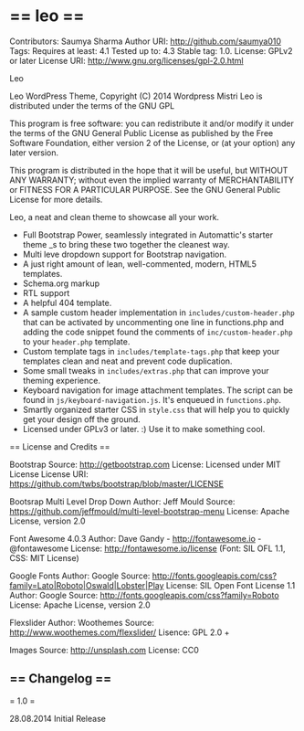 == leo ==
=========

Contributors: Saumya Sharma
Author URI: http://github.com/saumya010
Tags: 
Requires at least: 4.1
Tested up to: 4.3
Stable tag: 1.0.
License: GPLv2 or later
License URI: http://www.gnu.org/licenses/gpl-2.0.html

Leo

Leo WordPress Theme, Copyright (C) 2014 Wordpress Mistri
Leo is distributed under the terms of the GNU GPL

This program is free software: you can redistribute it and/or modify
it under the terms of the GNU General Public License as published by
the Free Software Foundation, either version 2 of the License, or
(at your option) any later version.

This program is distributed in the hope that it will be useful,
but WITHOUT ANY WARRANTY; without even the implied warranty of
MERCHANTABILITY or FITNESS FOR A PARTICULAR PURPOSE.  See the
GNU General Public License for more details.


Leo, a neat and clean theme to showcase all your work.

* Full Bootstrap Power, seamlessly integrated in Automattic's starter theme _s to bring these two together the cleanest way.
* Multi leve dropdown support for Bootstrap navigation.
* A just right amount of lean, well-commented, modern, HTML5 templates.
* Schema.org markup 
* RTL support
* A helpful 404 template.
* A sample custom header implementation in `includes/custom-header.php` that can be activated by uncommenting one line in functions.php and adding the code snippet found the comments of `inc/custom-header.php` to your `header.php` template.
* Custom template tags in `includes/template-tags.php` that keep your templates clean and neat and prevent code duplication.
* Some small tweaks in `includes/extras.php` that can improve your theming experience.
* Keyboard navigation for image attachment templates. The script can be found in `js/keyboard-navigation.js`. It's enqueued in `functions.php`.
* Smartly organized starter CSS in `style.css` that will help you to quickly get your design off the ground.
* Licensed under GPLv3 or later. :) Use it to make something cool.

== License and Credits ==

Bootstrap 
Source: http://getbootstrap.com
License: Licensed under MIT License
License URI: https://github.com/twbs/bootstrap/blob/master/LICENSE 

Bootsrap Multi Level Drop Down
Author: Jeff Mould
Source: https://github.com/jeffmould/multi-level-bootstrap-menu
License: Apache License, version 2.0

Font Awesome 4.0.3 
Author: Dave Gandy - http://fontawesome.io - @fontawesome
License: http://fontawesome.io/license (Font: SIL OFL 1.1, CSS: MIT License)

Google Fonts
Author: Google
Source: http://fonts.googleapis.com/css?family=Lato|Roboto|Oswald|Lobster|Play
License: SIL Open Font License 1.1
Author: Google
Source: http://fonts.googleapis.com/css?family=Roboto
License: Apache License, version 2.0

Flexslider
Author: Woothemes
Source: http://www.woothemes.com/flexslider/
Lisence: GPL 2.0 +

Images
Source: http://unsplash.com
License: CC0

== Changelog ==
---------------

= 1.0 =

28.08.2014 
Initial Release

